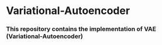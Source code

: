 # Variational-Autoencoder

### This repository contains the implementation of VAE (Variational-Autoencoder)

